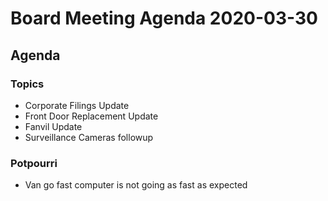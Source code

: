 # Board Meeting Agenda 2020-03-30

## Agenda

### Topics

- Corporate Filings Update
- Front Door Replacement Update
- Fanvil Update
- Surveillance Cameras followup

### Potpourri
- Van go fast computer is not going as fast as expected
